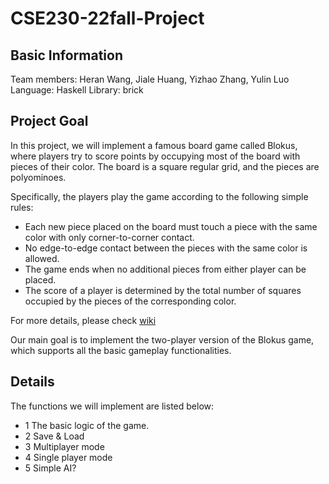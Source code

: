 # CSE230-22fall-Project
## Basic Information

Team members: Heran Wang, Jiale Huang, Yizhao Zhang, Yulin Luo
Language: Haskell
Library: brick

## Project Goal

In this project, we will implement a famous board game called Blokus, where players try to score points by occupying most of the board with pieces of their color. The board is a square regular grid, and the pieces are polyominoes. 

Specifically, the players play the game according to the following simple rules:
- Each new piece placed on the board must touch a piece with the same color with only corner-to-corner contact.
- No edge-to-edge contact between the pieces with the same color is allowed.
- The game ends when no additional pieces from either player can be placed.
- The score of a player is determined by the total number of squares occupied by the pieces of the corresponding color.

For more details, please check [wiki](https://en.wikipedia.org/wiki/Blokus)

Our main goal is to implement the two-player version of the Blokus game, which supports all the basic gameplay functionalities.

## Details

The functions we will implement are listed below:

- 1 The basic logic of the game.
- 2 Save & Load
- 3 Multiplayer mode
- 4 Single player mode
- 5 Simple AI?
